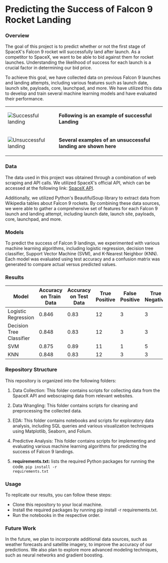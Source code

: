 # Predicting the Success of Falcon 9 Rocket Landing
### Overview
The goal of this project is to predict whether or not the first stage of SpaceX's Falcon 9 rocket will successfully land after launch. As a competitor to SpaceX, we want to be able to bid against them for rocket launches. Understanding the likelihood of success for each launch is a crucial factor in determining our bid price.

To achieve this goal, we have collected data on previous Falcon 9 launches and landing attempts, including various features such as launch date, launch site, payloads, core, launchpad, and more. We have utilized this data to develop and train several machine learning models and have evaluated their performance.

<table>
  <tr>
    <td><img src="https://cf-courses-data.s3.us.cloud-object-storage.appdomain.cloud/IBMDeveloperSkillsNetwork-DS0701EN-SkillsNetwork/lab_v2/images/landing_1.gif" alt="Successful landing"></td>
    <td><p><strong>Following is an example of successful Landing</strong></p></td>
  </tr>
  <tr>
    <td><img src="https://hips.hearstapps.com/pop.h-cdn.co/assets/17/37/1505395625-sep-14-2017-09-25-38.gif?crop=1xw:0.898876404494382xh;center,top&resize=640:*" alt="Unsuccessful landing"></td>
    <td><p><strong>Several examples of an unsuccessful landing are shown here</strong></p></td>
  </tr>
</table>


### Data
The data used in this project was obtained through a combination of web scraping and API calls. We utilized SpaceX's official API, which can be accessed at the following link: <a href = 'https://api.spacexdata.com/'>SpaceX API</a>.

Additionally, we utilized Python's BeautifulSoup library to extract data from Wikipedia tables about Falcon 9 rockets. By combining these data sources, we were able to gather a comprehensive set of features for each Falcon 9 launch and landing attempt, including launch date, launch site, payloads, core, launchpad, and more.

### Models
To predict the success of Falcon 9 landings, we experimented with various machine learning algorithms, including logistic regression, decision tree classifier, Support Vector Machine (SVM), and K-Nearest Neighbor (KNN). Each model was evaluated using test accuracy and a confusion matrix was generated to compare actual versus predicted values.

### Results
| Model | Accuracy on Train Data | Accuracy on Test Data | True Positive | False Positive | True Negative | False Negative |
|-------|-----------------------|----------------------|---------------|----------------|---------------|----------------|
| Logistic Regression | 0.846 | 0.83 | 12 | 3 | 3 | 0 |
| Decision Tree Classifier | 0.848 | 0.83 | 12 | 3 | 3 | 0 |
| SVM | 0.875 | 0.89 | 11 | 1 | 5 | 1 |
| KNN | 0.848 | 0.83 | 12 | 3 | 3 | 0 |


### Repository Structure

This repository is organized into the following folders:

1. Data Collection: This folder contains scripts for collecting data from the SpaceX API and webscraping data from relevant websites.

2. Data Wrangling: This folder contains scripts for cleaning and preprocessing the collected data.

3. EDA: This folder contains notebooks and scripts for exploratory data analysis, including SQL queries and various visualization techniques using Matplotlib, Seaborn, and Folium.

4. Predictive Analysis: This folder contains scripts for implementing and evaluating various machine learning algorithms for predicting the success of Falcon 9 landings.

5. **requirements.txt:** lists the required Python packages for running the code.
    <code>pip install -r requirements.txt</code>


### Usage
To replicate our results, you can follow these steps:

- Clone this repository to your local machine.
- Install the required packages by running pip install -r requirements.txt.
- Run the notebooks in the respective order.

### Future Work
In the future, we plan to incorporate additional data sources, such as weather forecasts and satellite imagery, to improve the accuracy of our predictions. We also plan to explore more advanced modeling techniques, such as neural networks and gradient boosting.



